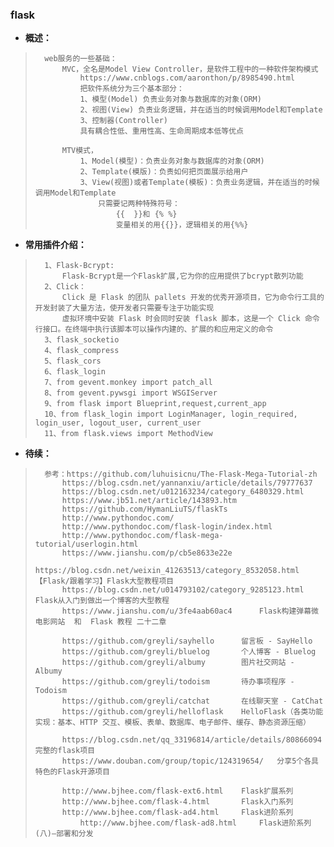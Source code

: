### flask
- **概述：**
>       web服务的一些基础：
>           MVC，全名是Model View Controller，是软件工程中的一种软件架构模式
>               https://www.cnblogs.com/aaronthon/p/8985490.html
>               把软件系统分为三个基本部分：
>               1、模型(Model) 负责业务对象与数据库的对象(ORM)
>               2、视图(View) 负责业务逻辑，并在适当的时候调用Model和Template
>               3、控制器(Controller)
>               具有耦合性低、重用性高、生命周期成本低等优点
>
>           MTV模式，
>               1、Model(模型)：负责业务对象与数据库的对象(ORM)
>               2、Template(模版)：负责如何把页面展示给用户
>               3、View(视图)或者Template(模板)：负责业务逻辑，并在适当的时候调用Model和Template
>                   只需要记两种特殊符号：
>                       {{  }}和 {% %}
>                       变量相关的用{{}}，逻辑相关的用{%%}
>

- **常用插件介绍：**
>       1、Flask-Bcrypt:
>           Flask-Bcrypt是一个Flask扩展,它为你的应用提供了bcrypt散列功能
>       2、Click：
>           Click 是 Flask 的团队 pallets 开发的优秀开源项目，它为命令行工具的开发封装了大量方法，使开发者只需要专注于功能实现
>           虚拟环境中安装 Flask 时会同时安装 flask 脚本，这是一个 Click 命令 行接口。在终端中执行该脚本可以操作内建的、扩展的和应用定义的命令
>       3、flask_socketio
>       4、flask_compress
>       5、flask_cors
>       6、flask_login
>       7、from gevent.monkey import patch_all
>       8、from gevent.pywsgi import WSGIServer
>       9、from flask import Blueprint,request,current_app
>       10、from flask_login import LoginManager, login_required, login_user, logout_user, current_user
>       11、from flask.views import MethodView
>
>
>
>
>
>
>
>
>
>
>
>

- **待续：**
>       参考：https://github.com/luhuisicnu/The-Flask-Mega-Tutorial-zh
>           https://blog.csdn.net/yannanxiu/article/details/79777637
>           https://blog.csdn.net/u012163234/category_6480329.html
>           https://www.jb51.net/article/143893.htm
>           https://github.com/HymanLiuTS/flaskTs
>           http://www.pythondoc.com/
>           http://www.pythondoc.com/flask-login/index.html
>           http://www.pythondoc.com/flask-mega-tutorial/userlogin.html
>           https://www.jianshu.com/p/cb5e8633e22e
>           https://blog.csdn.net/weixin_41263513/category_8532058.html     【Flask/跟着学习】Flask大型教程项目
>           https://blog.csdn.net/u014793102/category_9285123.html      Flask从入门到做出一个博客的大型教程
>           https://www.jianshu.com/u/3fe4aab60ac4      Flask构建弹幕微电影网站  和  Flask 教程 二十二章
>
>           https://github.com/greyli/sayhello      留言板 - SayHello
>           https://github.com/greyli/bluelog       个人博客 - Bluelog
>           https://github.com/greyli/albumy        图片社交网站 - Albumy
>           https://github.com/greyli/todoism       待办事项程序 - Todoism
>           https://github.com/greyli/catchat       在线聊天室 - CatChat
>           https://github.com/greyli/helloflask    HelloFlask（各类功能实现：基本、HTTP 交互、模板、表单、数据库、电子邮件、缓存、静态资源压缩）
>
>           https://blog.csdn.net/qq_33196814/article/details/80866094      完整的flask项目
>           https://www.douban.com/group/topic/124319654/   分享5个各具特色的Flask开源项目
>
>           http://www.bjhee.com/flask-ext6.html    Flask扩展系列
>           http://www.bjhee.com/flask-4.html       Flask入门系列
>           http://www.bjhee.com/flask-ad4.html     Flask进阶系列
>               http://www.bjhee.com/flask-ad8.html     Flask进阶系列(八)–部署和分发
>
>
>
>
